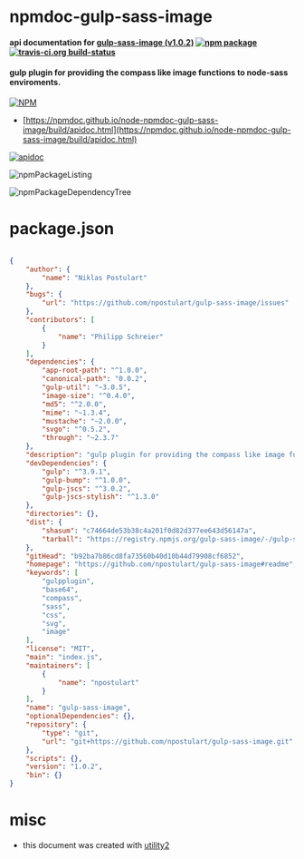 # npmdoc-gulp-sass-image

#### api documentation for  [gulp-sass-image (v1.0.2)](https://github.com/npostulart/gulp-sass-image#readme)  [![npm package](https://img.shields.io/npm/v/npmdoc-gulp-sass-image.svg?style=flat-square)](https://www.npmjs.org/package/npmdoc-gulp-sass-image) [![travis-ci.org build-status](https://api.travis-ci.org/npmdoc/node-npmdoc-gulp-sass-image.svg)](https://travis-ci.org/npmdoc/node-npmdoc-gulp-sass-image)

#### gulp plugin for providing the compass like image functions to node-sass enviroments.

[![NPM](https://nodei.co/npm/gulp-sass-image.png?downloads=true&downloadRank=true&stars=true)](https://www.npmjs.com/package/gulp-sass-image)

- [https://npmdoc.github.io/node-npmdoc-gulp-sass-image/build/apidoc.html](https://npmdoc.github.io/node-npmdoc-gulp-sass-image/build/apidoc.html)

[![apidoc](https://npmdoc.github.io/node-npmdoc-gulp-sass-image/build/screenCapture.buildCi.browser.%252Ftmp%252Fbuild%252Fapidoc.html.png)](https://npmdoc.github.io/node-npmdoc-gulp-sass-image/build/apidoc.html)

![npmPackageListing](https://npmdoc.github.io/node-npmdoc-gulp-sass-image/build/screenCapture.npmPackageListing.svg)

![npmPackageDependencyTree](https://npmdoc.github.io/node-npmdoc-gulp-sass-image/build/screenCapture.npmPackageDependencyTree.svg)



# package.json

```json

{
    "author": {
        "name": "Niklas Postulart"
    },
    "bugs": {
        "url": "https://github.com/npostulart/gulp-sass-image/issues"
    },
    "contributors": [
        {
            "name": "Philipp Schreier"
        }
    ],
    "dependencies": {
        "app-root-path": "^1.0.0",
        "canonical-path": "0.0.2",
        "gulp-util": "~3.0.5",
        "image-size": "^0.4.0",
        "md5": "^2.0.0",
        "mime": "~1.3.4",
        "mustache": "~2.0.0",
        "svgo": "^0.5.2",
        "through": "~2.3.7"
    },
    "description": "gulp plugin for providing the compass like image functions to node-sass enviroments.",
    "devDependencies": {
        "gulp": "^3.9.1",
        "gulp-bump": "^1.0.0",
        "gulp-jscs": "^3.0.2",
        "gulp-jscs-stylish": "^1.3.0"
    },
    "directories": {},
    "dist": {
        "shasum": "c74664de53b38c4a201f0d82d377ee643d56147a",
        "tarball": "https://registry.npmjs.org/gulp-sass-image/-/gulp-sass-image-1.0.2.tgz"
    },
    "gitHead": "b92ba7b86cd8fa73560b40d10b44d79908cf6852",
    "homepage": "https://github.com/npostulart/gulp-sass-image#readme",
    "keywords": [
        "gulpplugin",
        "base64",
        "compass",
        "sass",
        "css",
        "svg",
        "image"
    ],
    "license": "MIT",
    "main": "index.js",
    "maintainers": [
        {
            "name": "npostulart"
        }
    ],
    "name": "gulp-sass-image",
    "optionalDependencies": {},
    "repository": {
        "type": "git",
        "url": "git+https://github.com/npostulart/gulp-sass-image.git"
    },
    "scripts": {},
    "version": "1.0.2",
    "bin": {}
}
```



# misc
- this document was created with [utility2](https://github.com/kaizhu256/node-utility2)
